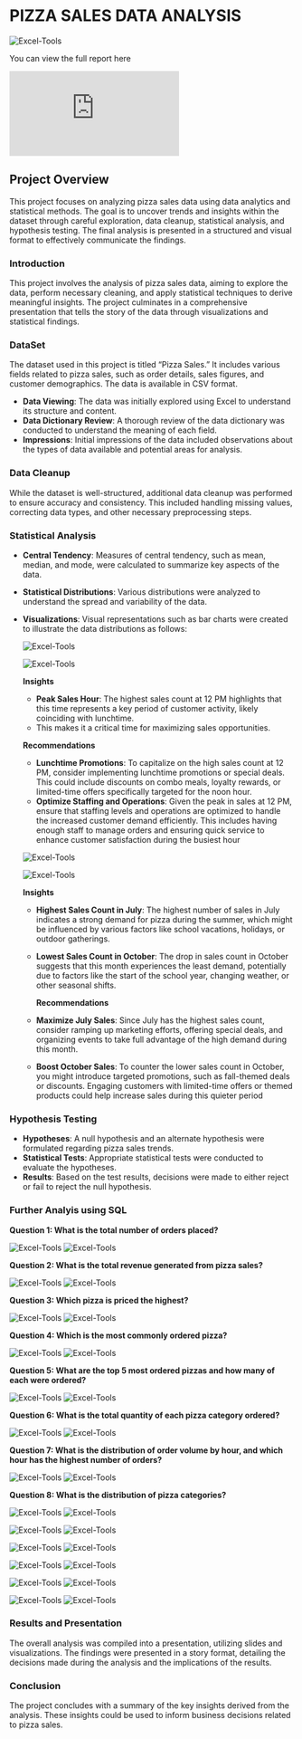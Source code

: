 # PIZZA SALES DATA ANALYSIS

![Excel-Tools](images/Pizza.jpg)

 You can view the full report here
 
![PDF Preview](https://github.com/dr-mburu-analyst/Excel-Tools/blob/main/Pizza%20Sales%20Data%20Analysis.pdf)

## Project Overview

This project focuses on analyzing pizza sales data using data analytics and statistical methods. 
The goal is to uncover trends and insights within the dataset through careful exploration, data cleanup, statistical analysis, and hypothesis testing. 
The final analysis is presented in a structured and visual format to effectively communicate the findings.

### Introduction
This project involves the analysis of pizza sales data, aiming to explore the data, perform necessary cleaning, and apply statistical techniques
to derive meaningful insights. The project culminates in a comprehensive presentation that tells the story of the data through visualizations and statistical findings.

### DataSet
The dataset used in this project is titled “Pizza Sales.” It includes various fields related to pizza sales, such as order details, sales figures, and customer demographics.
The data is available in CSV format.

- **Data Viewing**: The data was initially explored using Excel to understand its structure and content.
- **Data Dictionary Review**: A thorough review of the data dictionary was conducted to understand the meaning of each field.
- **Impressions**: Initial impressions of the data included observations about the types of data available and potential areas for analysis.

### Data Cleanup
While the dataset is well-structured, additional data cleanup was performed to ensure accuracy and consistency.
This included handling missing values, correcting data types, and other necessary preprocessing steps.

### Statistical Analysis
- **Central Tendency**: Measures of central tendency, such as mean, median, and mode, were calculated to summarize key aspects of the data.
- **Statistical Distributions**: Various distributions were analyzed to understand the spread and variability of the data.
- **Visualizations**: Visual representations such as bar charts were created to illustrate the data distributions as follows:

  ![Excel-Tools](images/Measures%20of%20Central%20Tendency.png)

   ![Excel-Tools](images/3.png)

  **Insights**
  - **Peak Sales Hour**: The highest sales count at 12 PM highlights that this time represents a key period of customer activity, likely coinciding with lunchtime.
  - This makes it a critical time for maximizing sales opportunities.
 
  **Recommendations**
  
  - **Lunchtime Promotions**: To capitalize on the high sales count at 12 PM, consider implementing lunchtime promotions or special deals.
  This could include discounts on combo meals, loyalty rewards, or limited-time offers specifically targeted for the noon hour.
  - **Optimize Staffing and Operations**: Given the peak in sales at 12 PM, ensure that staffing levels and operations are optimized to handle the increased customer demand efficiently. 
This includes having enough staff to manage orders and ensuring quick service to enhance customer satisfaction during the busiest hour

  ![Excel-Tools](images/1.png)

  ![Excel-Tools](images/2.png)

     **Insights**
  - **Highest Sales Count in July**: The highest number of sales in July indicates a strong demand for pizza during the summer, which might be influenced by
    various factors like school vacations, holidays, or outdoor gatherings.
  - **Lowest Sales Count in October**: The drop in sales count in October suggests that this month experiences the least demand, potentially due to factors
    like the start of the school year, changing weather, or other seasonal shifts.
 
     **Recommendations**
  - **Maximize July Sales**: Since July has the highest sales count, consider ramping up marketing efforts, offering special deals, and organizing events to
    take full advantage of the high demand during this month.
  - **Boost October Sales**: To counter the lower sales count in October, you might introduce targeted promotions, such as fall-themed deals or discounts.
    Engaging customers with limited-time offers or themed products could help increase sales during this quieter period

### Hypothesis Testing 
- **Hypotheses**: A null hypothesis and an alternate hypothesis were formulated regarding pizza sales trends.
- **Statistical Tests**: Appropriate statistical tests were conducted to evaluate the hypotheses.
- **Results**: Based on the test results, decisions were made to either reject or fail to reject the null hypothesis.

### Further Analyis using SQL

**Question 1: What is the total number of orders placed?**

![Excel-Tools](images/Question%201.png)
![Excel-Tools](images/Query%201.png)

**Question 2: What is the total revenue generated from pizza sales?**

![Excel-Tools](images/Quest%202.png)
![Excel-Tools](images/Query%202.png)

**Question 3: Which pizza is priced the highest?**

![Excel-Tools](images/Quest%203.png)
![Excel-Tools](images/Quer%203.png)


**Question 4: Which is the most commonly ordered pizza?**

![Excel-Tools](images/qUEST%204.png)
![Excel-Tools](images/query%204.png)

**Question 5: What are the top 5 most ordered pizzas and how many of each were ordered?**

![Excel-Tools](images/QST%205.png)
![Excel-Tools](images/query%205.png)

**Question 6: What is the total quantity of each pizza category ordered?**

![Excel-Tools](images/QST%206.png)
![Excel-Tools](images/QUE6.png)

**Question 7: What is the distribution of order volume by hour, and which hour has the highest number of orders?**

![Excel-Tools](images/Quest%207.png)
![Excel-Tools](images/Quer7.png)

**Question 8: What is the distribution of pizza categories?**

![Excel-Tools](images/Quest%208.png)
![Excel-Tools](images/Query%208.png)

![Excel-Tools](images/Quest%209.png)
![Excel-Tools](images/Query%209.png)

![Excel-Tools](images/Quest%2010.png)
![Excel-Tools](images/Query%2010.png)

![Excel-Tools](images/Quest%2011.png)
![Excel-Tools](images/Query%2011.png)

![Excel-Tools](images/Quest%2012.png)
![Excel-Tools](images/Query%2012.png)

![Excel-Tools](images/Quest%2013.png) 
![Excel-Tools](images/Quer%2013.png)

### Results and Presentation
The overall analysis was compiled into a presentation, utilizing slides and visualizations. 
The findings were presented in a story format, detailing the decisions made during the analysis and the implications of the results.

### Conclusion
The project concludes with a summary of the key insights derived from the analysis. These insights could be used to inform business decisions related to pizza sales.

